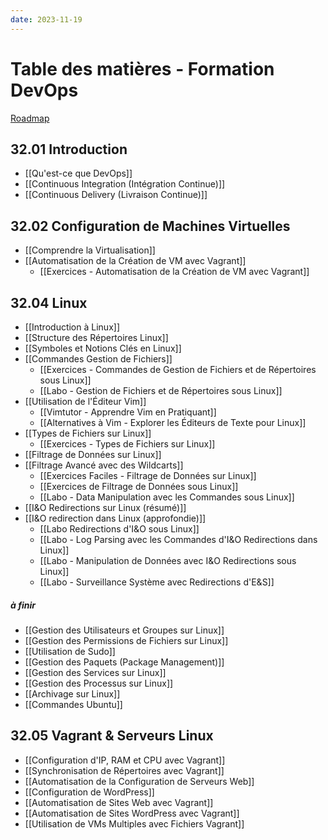 ```yaml
---
date: 2023-11-19
---
```



# Table des matières - Formation DevOps
[Roadmap](https://roadmap.sh/devops)

## 32.01 Introduction

- [[Qu'est-ce que DevOps]]
- [[Continuous Integration (Intégration Continue)]]
- [[Continuous Delivery (Livraison Continue)]]

## 32.02 Configuration de Machines Virtuelles

- [[Comprendre la Virtualisation]]
- [[Automatisation de la Création de VM avec Vagrant]]
	- [[Exercices - Automatisation de la Création de VM avec Vagrant]]


## 32.04 Linux

- [[Introduction à Linux]]
- [[Structure des Répertoires Linux]]
- [[Symboles et Notions Clés en Linux]]
- [[Commandes Gestion de Fichiers]]
	- [[Exercices - Commandes de Gestion de Fichiers et de Répertoires sous Linux]]
	- [[Labo - Gestion de Fichiers et de Répertoires sous Linux]]
- [[Utilisation de l'Éditeur Vim]]
	- [[Vimtutor - Apprendre Vim en Pratiquant]]
	- [[Alternatives à Vim - Explorer les Éditeurs de Texte pour Linux]]
- [[Types de Fichiers sur Linux]]
	-  [[Exercices - Types de Fichiers sur Linux]]
- [[Filtrage de Données sur Linux]]
- [[Filtrage Avancé avec des Wildcarts]]
	- [[Exercices Faciles - Filtrage de Données sur Linux]]
	- [[Exercices de Filtrage de Données sous Linux]]
	- [[Labo - Data Manipulation avec les Commandes sous Linux]]
- [[I&O Redirections sur Linux (résumé)]]
- [[I&O redirection dans Linux (approfondie)]] 
	- [[Labo Redirections d'I&O sous Linux]]
	- [[Labo - Log Parsing avec les Commandes d'I&O Redirections dans Linux]]
	- [[Labo - Manipulation de Données avec I&O Redirections sous Linux]]
	- [[Labo - Surveillance Système avec Redirections d'E&S]]
##### à finir
- [[Gestion des Utilisateurs et Groupes sur Linux]]
- [[Gestion des Permissions de Fichiers sur Linux]]
- [[Utilisation de Sudo]]
- [[Gestion des Paquets (Package Management)]]
- [[Gestion des Services sur Linux]]
- [[Gestion des Processus sur Linux]]
- [[Archivage sur Linux]]
- [[Commandes Ubuntu]]

## 32.05 Vagrant & Serveurs Linux

- [[Configuration d'IP, RAM et CPU avec Vagrant]]
- [[Synchronisation de Répertoires avec Vagrant]]
- [[Automatisation de la Configuration de Serveurs Web]]
- [[Configuration de WordPress]]
- [[Automatisation de Sites Web avec Vagrant]]
- [[Automatisation de Sites WordPress avec Vagrant]]
- [[Utilisation de VMs Multiples avec Fichiers Vagrant]]


